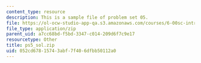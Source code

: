 ```yaml
---
content_type: resource
description: This is a sample file of problem set 05.
file: https://ol-ocw-studio-app-qa.s3.amazonaws.com/courses/6-00sc-introduction-to-computer-science-and-programming-spring-2011/052cd67815743abf7f406dfbb50112a0_ps5_sol.zip
file_type: application/zip
parent_uid: a7cc68bd-f5bd-3347-c014-209d6f7c9e17
resourcetype: Other
title: ps5_sol.zip
uid: 052cd678-1574-3abf-7f40-6dfbb50112a0
---
```

